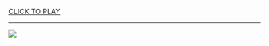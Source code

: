 
<a href="https://premium76.site?title=best_unblocked_games_for_school&ref=13M">CLICK TO PLAY</a></h3>
<hr>

<a href="https://premium76.site?title=best_unblocked_games_for_school&ref=13M"><img src="https://clearcache.store/games.png"></a>


